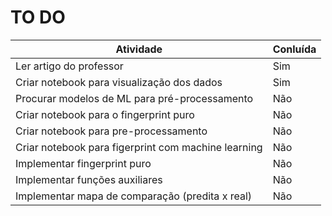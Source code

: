 # TO DO
| Atividade                                           | Conluída |
| --------------------------------------------------- | -------- |
| Ler artigo do professor                             | Sim      |
| Criar notebook para visualização dos dados          | Sim      |
| Procurar modelos de ML para pré-processamento       | Não      |
| Criar notebook para o fingerprint puro              | Não      |
| Criar notebook para pre-processamento               | Não      |
| Criar notebook para figerprint com machine learning | Não      |
| Implementar fingerprint puro                        | Não      |
| Implementar funções auxiliares                      | Não      |
| Implementar mapa de comparação (predita x real)     | Não      |




 